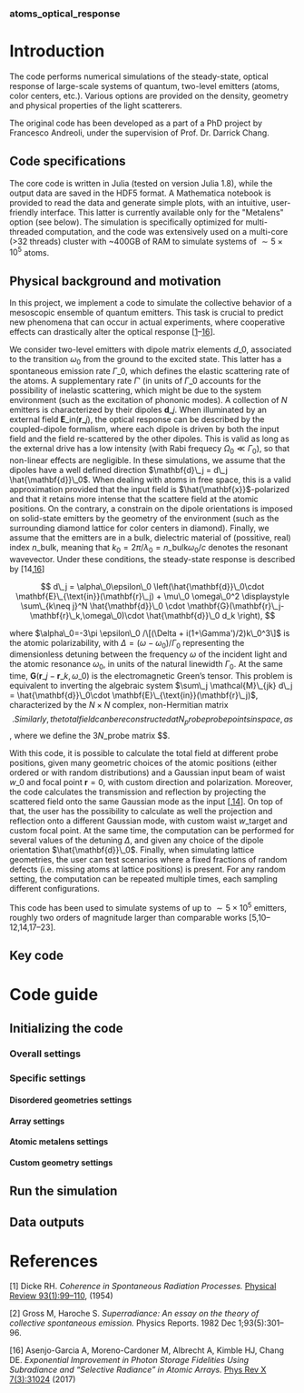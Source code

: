 ### atoms_optical_response

# Introduction

The code performs numerical simulations of the steady-state, optical response of large-scale systems of quantum, two-level emitters (atoms, color centers, etc.).
Various options are provided on the density, geometry and physical properties of the light scatterers.

The original code has been developed as a part of a PhD project by Francesco Andreoli, under the supervision of Prof. Dr. Darrick Chang.

## Code specifications

The core code is written in Julia (tested on version Julia 1.8), while the output data are saved in the HDF5 format. 
A Mathematica notebook is provided to read the data and generate simple plots, with an intuitive, user-friendly interface. This latter is currently available only for the "Metalens" option (see below).
The simulation is specifically optimized for multi-threaded computation, and the code was extensively used on a multi-core (>32 threads) cluster with ~400GB of RAM to simulate systems of $\sim 5\times 10^5$ atoms.




## Physical background and motivation

In this project, we implement a code to simulate the collective behavior of a mesoscopic ensemble of quantum emitters. This task is crucial to predict new phenomena that can occur in actual experiments, where cooperative effects can drastically alter the optical response [[1](Dicke1954)–[16](Asenjo-Garcia2017)]. 

We consider two-level emitters with dipole matrix elements $d\_0$, associated to the transition $\omega_0$ from the ground to the excited state. This latter has a spontaneous emission rate $\Gamma\_0$, which defines the elastic scattering rate of the atoms. A supplementary rate $\Gamma'$ (in units of $\Gamma\_0$ accounts for the possibility of inelastic scattering, which might be due to the system environment (such as the excitation of phononic modes). 
A collection of $N$ emitters is characterized by their dipoles $\mathbf{d}\_j$. When illuminated by an external field $\mathbf{E}\_{\text{in}}(\mathbf{r}\_j)$, the optical response can be described by the coupled-dipole formalism, where each dipole is driven by both the input field and the field re-scattered by the other dipoles. This is valid as long as the external drive has a low intensity (with Rabi frequecy $\Omega_0\ll \Gamma_0$), so that non-linear effects are negligible. In these simulations, we assume that the dipoles have a well defined direction $\mathbf{d}\_j = d\_j \hat{\mathbf{d}}\_0$. When dealing with atoms in free space, this is a valid approximation provided that the input field is $\hat{\mathbf{x}}$-polarized and that it retains more intense that the scattere field at the atomic positions. 
On the contrary, a constrain on the dipole orientations is imposed on solid-state emitters by the geometry of the environment (such as the surrounding diamond lattice for color centers in diamond). Finally, we assume that the emitters are in a bulk, dielectric material of (possitive, real) index $n\_{\text{bulk}}$, meaning that $k_0=2\pi/\lambda_0 = n\_{\text{bulk}}\omega_0/c$ denotes the resonant wavevector. Under these conditions, the steady-state response is described by [14,[16](Asenjo-Garcia2017)]

 $$ d\_j = \alpha\_0\epsilon\_0 \left(\hat{\mathbf{d}}\_0\cdot \mathbf{E}\_{\text{in}}(\mathbf{r}\_j) + \mu\_0 \omega\_0^2 \displaystyle \sum\_{k\neq j}^N \hat{\mathbf{d}}\_0 \cdot \mathbf{G}(\mathbf{r}\_j-\mathbf{r}\_k,\omega\_0)\cdot \hat{\mathbf{d}}\_0 d_k \right), $$

where $\alpha\_0=-3\pi \epsilon\_0 /\[(\Delta + i(1+\Gamma')/2)k\_0^3\]$ is the atomic polarizability, with $\Delta=(\omega - \omega_0)/\Gamma_0$ representing the dimensionless detuning between the frequency $\omega$ of the incident light and the atomic resonance $\omega_0$, in units of the natural linewidth $\Gamma_0$. At the same time, $\mathbf{G}(\mathbf{r}\_j-\mathbf{r}\_k,\omega\_0)$ is the electromagnetic Green’s tensor. This problem is equivalent to inverting the algebraic system $\sum\_j \mathcal{M}\_{jk} d\_j = \hat{\mathbf{d}}\_0\cdot \mathbf{E}\_{\text{in}}(\mathbf{r}\_j)$, characterized by the $N\times N$ complex, non-Hermitian matrix $$. Similarly, the total field can be reconstructed at N_probe probe points in space, as $$, where we define the $3N\_{\text{probe}}$ matrix $$. 


With this code, it is possible to calculate the total field at different probe positions, given many geometric choices of the atomic positions (either ordered or with random distributions) and a Gaussian input beam of waist $w\_0$ and focal point $\mathbf{r}=0$, with custom direction and polarization. Moreover, the code calculates the transmission and reflection by projecting the scattered field onto the same Gaussian mode as the input [,[14](Andreoli2021)]. On top of that, the user has the possibility to calculate as well the projection and reflection onto a different Gaussian mode, with custom waist $w\_{\text{target}}$ and custom focal point. At the same time, the computation can be performed for several values of the detuning $\Delta$, and given any choice of the dipole orientation $\hat{\mathbf{d}}\_0$. Finally, when simulating lattice geometries, the user can test scenarios where a fixed fractions of random defects (i.e. missing atoms at lattice positions) is present. For any random setting, the computation can be repeated multiple times, each sampling different configurations.




This code has been used to simulate systems of up to $\sim 5\times 10^5$ emitters, roughly two orders of magnitude larger than comparable works [5,10–12,14,17–23].


## Key code 

# Code guide
## Initializing the code

### Overall settings

### Specific settings



#### Disordered geometries settings

#### Array settings

#### Atomic metalens settings

#### Custom geometry settings


## Run the simulation

## Data outputs



# References 



<a id="Dicke1954">[1]</a> 
Dicke RH. 
*Coherence in Spontaneous Radiation Processes.* 
[Physical Review 93(1):99–110](https://link.aps.org/doi/10.1103/PhysRev.93.99), (1954) 

<a id="Gross1982">[2]</a> 
Gross M, Haroche S. *Superradiance: An essay on the theory of collective spontaneous emission.* 
Physics Reports. 1982 Dec 1;93(5):301–96. 

<a id="Asenjo-Garcia2017">[16]</a> 
Asenjo-Garcia A, Moreno-Cardoner M, Albrecht A, Kimble HJ, Chang DE. 
*Exponential Improvement in Photon Storage Fidelities Using Subradiance and “Selective Radiance” in Atomic Arrays.*
[Phys Rev X 7(3):31024](https://link.aps.org/doi/10.1103/PhysRevX.7.031024) (2017)



